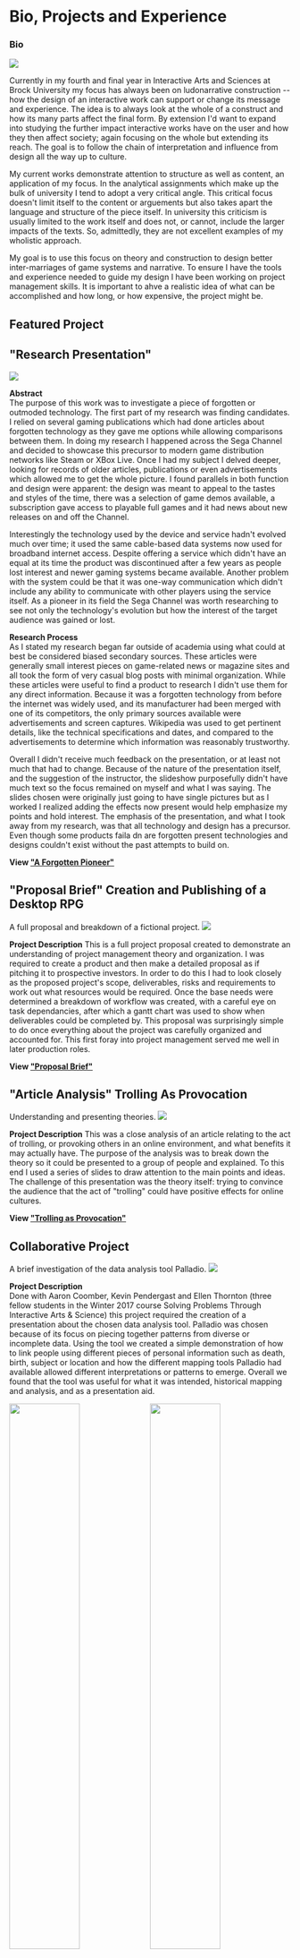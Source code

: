 # Bio, Projects and Experience

### Bio
![](images/CthulhuStars-Span.jpg)

Currently in my fourth and final year in Interactive Arts and Sciences at Brock University my focus has always been on ludonarrative construction -- how the design of an interactive work can support or change its message and experience. The idea is to always look at the whole of a construct and how its many parts affect the final form. By extension I'd want to expand into studying the further impact interactive works have on the user and how they then affect society; again focusing on the whole but extending its reach. The goal is to follow the chain of interpretation and influence from design all the way up to culture.

My current works demonstrate attention to structure as well as content, an application of my focus. In the analytical assignments which make up the bulk of university I tend to adopt a very critical angle. This critical focus doesn't limit itself to the content or arguements but also takes apart the language and structure of the piece itself. In university this criticism is usually limited to the work itself and does not, or cannot, include the larger impacts of the texts. So, admittedly, they are not excellent examples of my wholistic approach.

My goal is to use this focus on theory and construction to design better inter-marriages of game systems and narrative. To ensure I have the tools and experience needed to guide my design I have been working on project management skills. It is important to ahve a realistic idea of what can be accomplished and how long, or how expensive, the project might be.


## Featured Project



## "Research Presentation"

![](images/genesis--sega_channel.jpg)

**Abstract**  
The purpose of this work was to investigate a piece of forgotten or outmoded technology. The first part of my research was finding candidates. I relied on several gaming publications which had done articles about forgotten technology as they gave me options while allowing comparisons between them. In doing my research I happened across the Sega Channel and decided to showcase this precursor to modern game distribution networks like Steam or XBox Live. Once I had my subject I delved deeper, looking for records of older articles, publications or even advertisements which allowed me to get the whole picture. I found parallels in both function and design were apparent: the design was meant to appeal to the tastes and styles of the time, there was a selection of game demos available, a subscription gave access to playable full games and it had news about new releases on and off the Channel.

Interestingly the technology used by the device and service hadn't evolved much over time; it used the same cable-based data systems now used for broadband internet access. Despite offering a service which didn't have an equal at its time the product was discontinued after a few years as people lost interest and newer gaming systems became available. Another problem with the system could be that it was one-way communication which didn't include any ability to communicate with other players using the service itself. As a pioneer in its field the Sega Channel was worth researching to see not only the technology's evolution but how the interest of the target audience was gained or lost.

**Research Process**  
As I stated my research began far outside of academia using what could at best be considered biased secondary sources. These articles were generally small interest pieces on game-related news or magazine sites and all took the form of very casual blog posts with minimal organization. While these articles were useful to find a product to research I didn't use them for any direct information. Because it was a forgotten technology from before the internet was widely used, and its manufacturer had been merged with one of its competitors, the only primary sources available were advertisements and screen captures. Wikipedia was used to get pertinent details, like the technical specifications and dates, and compared to the advertisements to determine which information was reasonably trustworthy.

Overall I didn't receive much feedback on the presentation, or at least not much that had to change. Because of the nature of the presentation itself, and the suggestion of the instructor, the slideshow purposefully didn't have much text so the focus remained on myself and what I was saying. The slides chosen were originally just going to have single pictures but as I worked I realized adding the effects now present would help emphasize my points and hold interest. The emphasis of the presentation, and what I took away from my research, was that all technology and design has a precursor. Even though some products faila dn are forgotten present technologies and designs couldn't exist without the past attempts to build on.

**View ["A Forgotten Pioneer"](reveal/index.html)**

## "Proposal Brief" Creation and Publishing of a Desktop RPG
A full proposal and breakdown of a fictional project.
![](images/PropBrief.jpg)

**Project Description**
This is a full project proposal created to demonstrate an understanding of project management theory and organization. I was required to create a product and then make a detailed proposal as if pitching it to prospective investors. In order to do this I had to look closely as the proposed project's scope, deliverables, risks and requirements to work out what resources would be required. Once the base needs were determined a breakdown of workflow was created, with a careful eye on task dependancies, after which a gantt chart was used to show when deliverables could be completed by. This proposal was surprisingly simple to do once everything about the project was carefully organized and accounted for. This first foray into project management served me well in later production roles.

**View ["Proposal Brief"](Proposal-Brief_Jeremy-Bone.pdf)**

## "Article Analysis" Trolling As Provocation
Understanding and presenting theories.
![](images/TrollProv.jpg)

**Project Description**
This was a close analysis of an article relating to the act of trolling, or provoking others in an online environment, and what benefits it may actually have. The purpose of the analysis was to break down the theory so it could be presented to a group of people and explained. To this end I used a series of slides to draw attention to the main points and ideas. The challenge of this presentation was the theory itself: trying to convince the audience that the act of "trolling" could have positive effects for online cultures.

**View ["Trolling as Provocation"](https://docs.google.com/presentation/d/e/2PACX-1vTSIC0k_q0v2inm26XSX3qGGxAuHtQziAPMt1onMMyZLNv-xrehUyDo9vHRvGwcJQWWzuDuWNjvSywr/pub?start=false&loop=false&delayms=10000)**

## Collaborative Project
A brief investigation of the data analysis tool Palladio.
![](images/modal-palladio.jpg)

**Project Description**  
Done with Aaron Coomber, Kevin Pendergast and Ellen Thornton (three fellow students in the Winter 2017 course Solving Problems Through Interactive Arts & Science) this project required the creation of a presentation about the chosen data analysis tool. Palladio was chosen because of its focus on piecing together patterns from diverse or incomplete data. Using the tool we created a simple demonstration of how to link people using different pieces of personal information such as death, birth, subject or location and how the different mapping tools Palladio had available allowed different interpretations or patterns to emerge. Overall we found that the tool was useful for what it was intended, historical mapping and analysis, and as a presentation aid.

<p><a href="images/slide-palladio.jpg"><img src="images/slide-palladio.jpg" width="50%"></a><a href="images/notes-palladio.jpg"><img src="images/notes-palladio.jpg" width="50%"></a></p>

**Collaboration Statement**  
The group's approach was to look over the Palladio tool, discuss what we each observed and how it was relevant to fulfilling the assignment, divide the required information into parts and finally have each member choose one of the parts to contribute to the final slideshow and presentation. I prefer to approach collaborative work in much the same way: have each person involved contribute according to their area of knowledge. Making this work definitely requires communication both to ensure nothing is left out or forgotten and so that every collaborator can understand how their own work fits into the whole. My own contribution, the analysis and application of theory to the tool and its use, was chosen because I knew I could do the job. It was important to communicate with the others so that I had their observations and experience with the tool to build the analysis off of. The use of Google Drive helped everyone to communicate and put their contributions directly into the slideshow; as I wasn't feeling well I made sure to leave extensive notes for my slide so that the others could still present that section.

Collaboration works well with my own philosophy regarding the digital humanities. Because I try to focus on understanding the whole of a work it's very helpful to be able to see each person's knowledge and where it connects with the others. As the digital humanities themselves are cross-disciplinary and created from very different skillsets learning to collaborate on a project is very important. Such collaboration also allows me to learn from other contributors and expand my own knowledge and expertise.

[Palladio](https://docs.google.com/presentation/d/1a0jso1aSNNPia4ZIeGlJufw79F4bDrGWeB_Xh2YfusY/pub?start=false&loop=false&delayms=30000)

## Research Presentation
A look back at a forgotten piece of gaming history.

[A Forgotten Pioneer](reveal/index.html)

## Academic Blog
In which the author tries to argue that graphs shouldn't, and generally cannot, exist on their own (but can always be improved).

[Graphic Misconduct](blog.md) 
